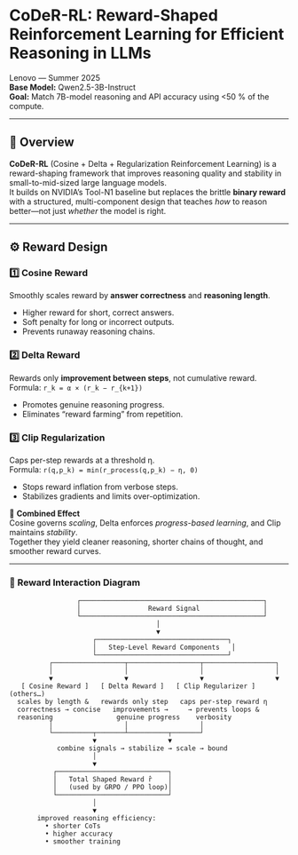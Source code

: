 # CoDeR-RL: Reward-Shaped Reinforcement Learning for Efficient Reasoning in LLMs
Lenovo — Summer 2025  
**Base Model:** Qwen2.5-3B-Instruct  
**Goal:** Match 7B-model reasoning and API accuracy using <50 % of the compute.

---

## 🧩 Overview
**CoDeR-RL** (Cosine + Delta + Regularization Reinforcement Learning) is a reward-shaping framework that improves reasoning quality and stability in small-to-mid-sized large language models.  
It builds on NVIDIA’s Tool-N1 baseline but replaces the brittle **binary reward** with a structured, multi-component design that teaches *how* to reason better—not just *whether* the model is right.

---

## ⚙️ Reward Design

### 1️⃣ Cosine Reward
Smoothly scales reward by **answer correctness** and **reasoning length**.  
- Higher reward for short, correct answers.  
- Soft penalty for long or incorrect outputs.  
- Prevents runaway reasoning chains.

### 2️⃣ Delta Reward
Rewards only **improvement between steps**, not cumulative reward.  
Formula: `r_k = α × (r_k − r_{k+1})`  
- Promotes genuine reasoning progress.  
- Eliminates “reward farming” from repetition.

### 3️⃣ Clip Regularization
Caps per-step rewards at a threshold η.  
Formula: `r(q,p_k) = min(r_process(q,p_k) − η, 0)`  
- Stops reward inflation from verbose steps.  
- Stabilizes gradients and limits over-optimization.

🧠 **Combined Effect**  
Cosine governs *scaling*, Delta enforces *progress-based learning*, and Clip maintains *stability*.  
Together they yield cleaner reasoning, shorter chains of thought, and smoother reward curves.

---

### 🧭 Reward Interaction Diagram
```text
                 ┌──────────────────────────────────────────────┐
                 │                 Reward Signal                │
                 └──────────────────────────────────────────────┘
                                     │
                                     ▼
                     ┌─────────────────────────────────┐
                     │   Step-Level Reward Components   │
                     └─────────────────────────────────┘
          ┌──────────────────┬──────────────────┬──────────────────┐
          │                  │                  │                  │
          ▼                  ▼                  ▼                  ▼
   [ Cosine Reward ]   [ Delta Reward ]   [ Clip Regularizer ]   (others…)
  scales by length &   rewards only step   caps per-step reward η
  correctness → concise   improvements →     → prevents loops &
  reasoning                genuine progress    verbosity
          │                  │                  │
          └──────────┬───────┴──────────┬───────┘
                     ▼                  ▼
            combine signals → stabilize → scale → bound
                     │
                     ▼
           ┌────────────────────────────┐
           │   Total Shaped Reward r̂    │
           │   (used by GRPO / PPO loop)│
           └────────────────────────────┘
                     │
                     ▼
       improved reasoning efficiency:
         • shorter CoTs
         • higher accuracy
         • smoother training
